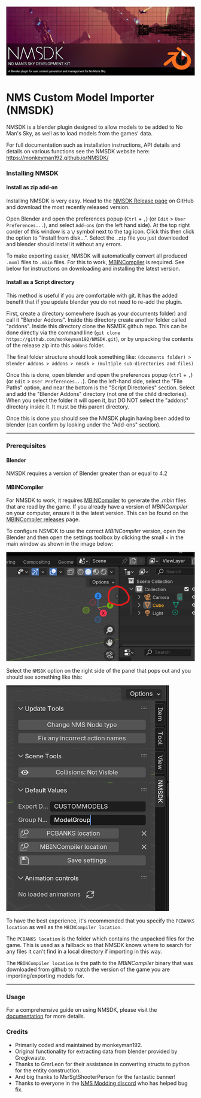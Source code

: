 ![NMSDK](docs/images/nmsdk_splash.png)

# NMS Custom Model Importer (NMSDK)

NMSDK is a blender plugin designed to allow models to be added to No Man's Sky, as well as to load models from the games' data.

For full documentation such as installation instructions, API details and details on various functions see the NMSDK website here: https://monkeyman192.github.io/NMSDK/

### Installing NMSDK

#### Install as zip add-on

Installing NMSDK is very easy. Head to the [NMSDK Release page](https://github.com/monkeyman192/NMSDK/releases) on GitHub and download the most recently released version.

Open Blender and open the preferences popup (`Ctrl` + `,`) (or `Edit` > `User Preferences...`), and select `Add-ons` (on the left hand side).
At the top right corder of this window is a `⋁` symbol next to the tag icon. Click this then click the option to "Install from disk...".
Select the `.zip` file you just downloaded and blender should install it without any errors.

To make exporting easier, NMSDK will automatically convert all produced `.mxml` files to `.mbin` files. For this to work, [MBINCompiler](https://github.com/monkeyman192/MBINCompiler) is required. See below for instructions on downloading and installing the latest version.

#### Install as a Script directory

This method is useful if you are comfortable with git. It has the added benefit that if you update blender you do not need to re-add the plugin.

First, create a directory somewhere (such as your documents folder) and call it "Blender Addons". Inside this directory create another folder called "addons".
Inside this directory clone the NSMDK github repo. This can be done directly via the command line (`git clone https://github.com/monkeyman192/NMSDK.git`), or by unpacking the contents of the release zip into this `addons` folder.

The final folder structure should look something like:
`(documents folder) > Blender Addons > addons > nmsdk > (multiple sub-directories and files)`

Once this is done, open blender and open the preferences popup (`ctrl` + `,`) (or `Edit` > `User Preferences...`).
One the left-hand side, select the "File Paths" option, and near the bottom is the "Script Directories" section.
Select and add the "Blender Addons" directory (not one of the child directories). When you select the folder it will open it, but DO NOT select the "addons" directory inside it. It must be this parent directory.

Once this is done you should see the NMSDK plugin having been added to blender (can confirm by looking under the "Add-ons" section).

---

### Prerequisites

#### Blender

NMSDK requires a version of Blender greater than or equal to 4.2

#### MBINCompiler

For NMSDK to work, it requires [MBINCompiler](https://github.com/monkeyman192/MBINCompiler) to generate the *.mbin* files that are read by the game.
If you already have a version of *MBINCompiler* on your computer, ensure it is the latest version. This can be found on the [MBINCompiler releases](https://github.com/monkeyman192/MBINCompiler/releases) page.

To configure NSMDK to use the correct *MBINCompiler* version, open the Blender and then open the settings toolbox by clicking the small `<` in the main window as shown in the image below:

![settings](docs/images/open_settings.png)

Select the `NMSDK` option on the right side of the panel that pops out and you should see something like this:

![NMSDK_settings](docs/images/NMSDK_settings.png)

To have the best experience, it's recommended that you specify the `PCBANKS location` as well as the `MBINCompiler location`.

The `PCBANKS location` is the folder which contains the unpacked files for the game. This is used as a fallback so that NMSDK knows where to search for any files it can't find in a local directory if importing in this way.

The `MBINCompiler location` is the path to the *MBINCompiler* binary that was downloaded from github to match the version of the game you are importing/exporting models for.

---

### Usage

For a comprehensive guide on using NMSDK, please visit the [documentation](https://monkeyman192.github.io/NMSDK/) for more details.

### Credits

 - Primarily coded and maintained by monkeyman192.
 - Original functionality for extracting data from blender provided by Gregkwaste.
 - Thanks to GmrLeon for their assistance in converting structs to python for the entity construction.
 - And big thanks to MsrSgtShooterPerson for the fantastic banner!
 - Thanks to everyone in the [NMS Modding discord](https://discord.gg/22ZAU9H) who has helped bug fix.
